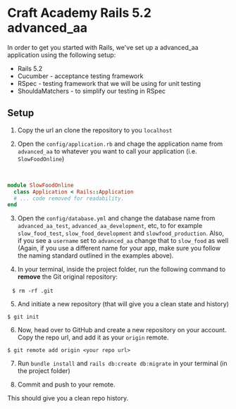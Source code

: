 # Craft Academy Rails 5.2 advanced_aa

In order to get you started with Rails, we've set up a advanced_aa application using the following setup:
* Rails 5.2
* Cucumber - acceptance testing framework
* RSpec - testing framework that we will be using for unit testing
* ShouldaMatchers - to simplify our testing in RSpec


## Setup

1. Copy the url an clone the repository to you `localhost`

2. Open the `config/application.rb` and chage the application name from `advanced_aa` to whatever you want to call your application (i.e. `SlowFoodOnline`) 

  
  ```ruby
  module SlowFoodOnline
    class Application < Rails::Application
    # ... code removed for readability.
  end
  ```
 
3. Open the `config/database.yml` and change the database name from `advanced_aa_test`, `advanced_aa_development`, etc, to for example `slow_food_test`, `slow_food_development` and `slowfood_production`. Also, if you see a `username` set to `advanced_aa` change that to `slow_food` as well (Again, if you use a different name for your app, make sure you follow the naming standard outlined in the examples above).

4. In your terminal, inside the project folder, run the following command to **remove** the Git original repository: 

  ```
  $ rm -rf .git
  ```
  
5. And initiate a new repository (that will give you a clean state and history)
 
  ```
  $ git init
  ```
 
6. Now, head over to GitHub and create a new repository on your account. Copy the repo url, and add it as your `origin` remote.

  ```
  $ git remote add origin <your repo url>
  ```
 
7. Run `bundle install` and `rails db:create db:migrate` in your terminal (in the project folder)

8. Commit and push to your remote.
  
This should give you a clean repo history.
